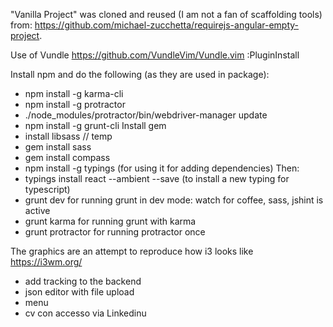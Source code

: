 "Vanilla Project" was cloned and reused (I am not a fan of scaffolding tools) from: https://github.com/michael-zucchetta/requirejs-angular-empty-project.

Use of Vundle
https://github.com/VundleVim/Vundle.vim
:PluginInstall

Install npm and do the following (as they are used in package):

- npm install -g karma-cli
- npm install -g protractor
- ./node_modules/protractor/bin/webdriver-manager update
- npm install -g grunt-cli
Install gem
- install libsass // temp
- gem install sass
- gem install compass
- npm install -g typings (for using it for adding dependencies)
Then:
- typings install react --ambient --save (to install a new typing for typescript)
- grunt dev for running grunt in dev mode: watch for coffee, sass, jshint is active
- grunt karma for running grunt with karma
- grunt protractor for running protractor once


The graphics are an attempt to reproduce how i3 looks like https://i3wm.org/


- add tracking to the backend
- json editor with file upload
- menu
- cv con accesso via Linkedinu
